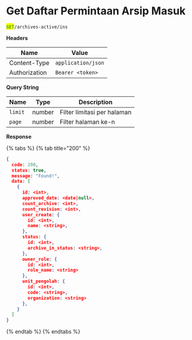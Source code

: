 # Get Daftar Permintaan Arsip Masuk

<mark style="color:green;">`GET`</mark>`/archives-active/ins`

**Headers**

| Name          | Value              |
| ------------- | ------------------ |
| Content-Type  | `application/json` |
| Authorization | `Bearer <token>`   |

**Query String**

| Name    | Type   | Description                 |
| ------- | ------ | --------------------------- |
| `limit` | number | Filter limitasi per halaman |
| `page`  | number | Filter halaman ke-n         |

**Response**

{% tabs %}
{% tab title="200" %}
```json
{
  code: 200,
  status: true,
  message: "Found!",
  data: [
    {
      id: <int>,
      approved_date: <date|null>,
      count_archive: <int>,
      count_revision: <int>,
      user_create: {
        id: <int>,
        name: <string>,
      },
      status: {
        id: <int>,
        archive_in_status: <string>,
      },
      owner_role: {
        id: <int>,
        role_name: <string>
      },
      unit_pengolah: {
        id: <int>,
        code: <string>,
        organization: <string>
      },
    }
  ]
}
```
{% endtab %}
{% endtabs %}
